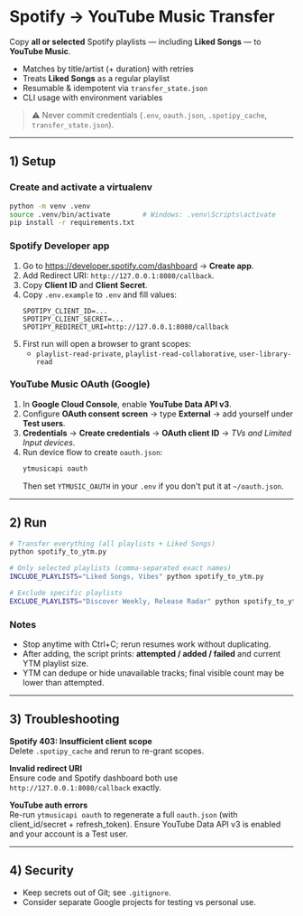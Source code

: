 # Spotify → YouTube Music Transfer

Copy **all or selected** Spotify playlists — including **Liked Songs** — to **YouTube Music**.

- Matches by title/artist (+ duration) with retries
- Treats **Liked Songs** as a regular playlist
- Resumable & idempotent via `transfer_state.json`
- CLI usage with environment variables

> ⚠️ Never commit credentials (`.env`, `oauth.json`, `.spotipy_cache`, `transfer_state.json`).

---

## 1) Setup

### Create and activate a virtualenv
```bash
python -m venv .venv
source .venv/bin/activate        # Windows: .venv\Scripts\activate
pip install -r requirements.txt
```

### Spotify Developer app
1. Go to https://developer.spotify.com/dashboard → **Create app**.
2. Add Redirect URI: `http://127.0.0.1:8080/callback`.
3. Copy **Client ID** and **Client Secret**.
4. Copy `.env.example` to `.env` and fill values:
   ```env
   SPOTIPY_CLIENT_ID=...
   SPOTIPY_CLIENT_SECRET=...
   SPOTIPY_REDIRECT_URI=http://127.0.0.1:8080/callback
   ```
5. First run will open a browser to grant scopes:
   - `playlist-read-private`, `playlist-read-collaborative`, `user-library-read`

### YouTube Music OAuth (Google)
1. In **Google Cloud Console**, enable **YouTube Data API v3**.
2. Configure **OAuth consent screen** → type **External** → add yourself under **Test users**.
3. **Credentials** → **Create credentials** → **OAuth client ID** → *TVs and Limited Input devices*.
4. Run device flow to create `oauth.json`:
   ```bash
   ytmusicapi oauth
   ```
   Then set `YTMUSIC_OAUTH` in your `.env` if you don't put it at `~/oauth.json`.

---

## 2) Run

```bash
# Transfer everything (all playlists + Liked Songs)
python spotify_to_ytm.py

# Only selected playlists (comma-separated exact names)
INCLUDE_PLAYLISTS="Liked Songs, Vibes" python spotify_to_ytm.py

# Exclude specific playlists
EXCLUDE_PLAYLISTS="Discover Weekly, Release Radar" python spotify_to_ytm.py
```

### Notes
- Stop anytime with Ctrl+C; rerun resumes work without duplicating.
- After adding, the script prints: **attempted / added / failed** and current YTM playlist size.
- YTM can dedupe or hide unavailable tracks; final visible count may be lower than attempted.

---

## 3) Troubleshooting

**Spotify 403: Insufficient client scope**  
Delete `.spotipy_cache` and rerun to re-grant scopes.

**Invalid redirect URI**  
Ensure code and Spotify dashboard both use `http://127.0.0.1:8080/callback` exactly.

**YouTube auth errors**  
Re-run `ytmusicapi oauth` to regenerate a full `oauth.json` (with client_id/secret + refresh_token). Ensure YouTube Data API v3 is enabled and your account is a Test user.

---

## 4) Security
- Keep secrets out of Git; see `.gitignore`.
- Consider separate Google projects for testing vs personal use.
